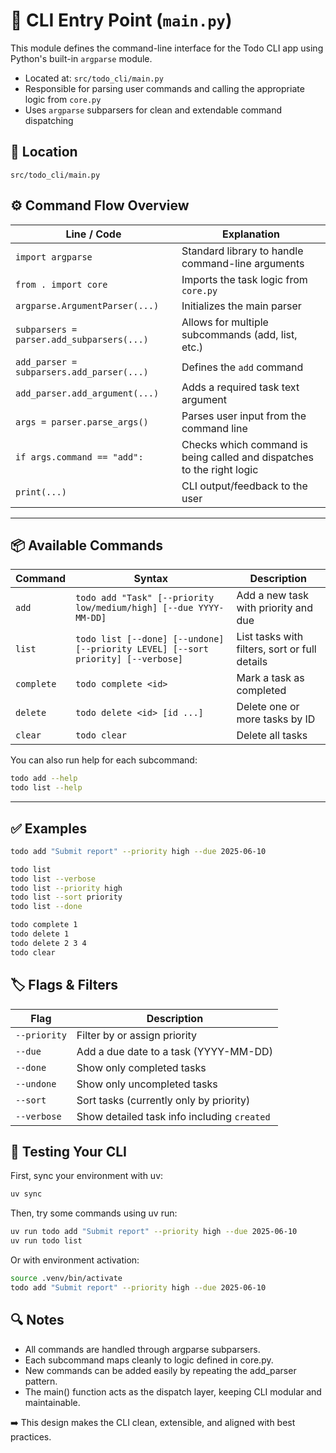 # 🧠 CLI Entry Point (`main.py`)

This module defines the command-line interface for the Todo CLI app using Python's built-in `argparse` module.

- Located at: `src/todo_cli/main.py`
- Responsible for parsing user commands and calling the appropriate logic from `core.py`
- Uses `argparse` subparsers for clean and extendable command dispatching

## 📂 Location

`src/todo_cli/main.py`

## ⚙️ Command Flow Overview

| Line / Code                                | Explanation                                                               |
|--------------------------------------------|---------------------------------------------------------------------------|
| `import argparse`                          | Standard library to handle command-line arguments                         |
| `from . import core`                       | Imports the task logic from `core.py`                                     |
| `argparse.ArgumentParser(...)`             | Initializes the main parser                                               |
| `subparsers = parser.add_subparsers(...)`  | Allows for multiple subcommands (add, list, etc.)                         |
| `add_parser = subparsers.add_parser(...)`  | Defines the `add` command                                                 |
| `add_parser.add_argument(...)`             | Adds a required task text argument                                        |
| `args = parser.parse_args()`               | Parses user input from the command line                                   |
| `if args.command == "add":`                | Checks which command is being called and dispatches to the right logic    |
| `print(...)`                               | CLI output/feedback to the user                                           |

---

## 📦 Available Commands

| Command   | Syntax                                                                | Description                           |
|-----------|-----------------------------------------------------------------------|---------------------------------------|
| `add`     | `todo add "Task" [--priority low/medium/high] [--due YYYY-MM-DD]`     | Add a new task with priority and due  |
| `list`    | `todo list [--done] [--undone] [--priority LEVEL] [--sort priority] [--verbose]` | List tasks with filters, sort or full details |
| `complete`| `todo complete <id>`                                                  | Mark a task as completed              |
| `delete`  | `todo delete <id> [id ...]`                                           | Delete one or more tasks by ID        |
| `clear`   | `todo clear`                                                          | Delete all tasks                      |

You can also run help for each subcommand:

```bash
todo add --help
todo list --help
```

---

## ✅ Examples

```bash
todo add "Submit report" --priority high --due 2025-06-10

todo list
todo list --verbose
todo list --priority high
todo list --sort priority
todo list --done

todo complete 1
todo delete 1
todo delete 2 3 4
todo clear
```

## 🏷️ Flags & Filters

| Flag        | Description                                |
|-------------|--------------------------------------------|
| `--priority`| Filter by or assign priority               |
| `--due`     | Add a due date to a task (YYYY-MM-DD)      |
| `--done`    | Show only completed tasks                  |
| `--undone`  | Show only uncompleted tasks                |
| `--sort`    | Sort tasks (currently only by priority)    |
| `--verbose` | Show detailed task info including `created`|

## 🧪 Testing Your CLI

First, sync your environment with uv:

```bash
uv sync
```

Then, try some commands using uv run:

```bash
uv run todo add "Submit report" --priority high --due 2025-06-10
uv run todo list
```

Or with environment activation:

```bash
source .venv/bin/activate
todo add "Submit report" --priority high --due 2025-06-10
```

## 🔍 Notes

- All commands are handled through argparse subparsers.
- Each subcommand maps cleanly to logic defined in core.py.
- New commands can be added easily by repeating the add_parser pattern.
- The main() function acts as the dispatch layer, keeping CLI modular and maintainable.

➡️ This design makes the CLI clean, extensible, and aligned with best practices.
